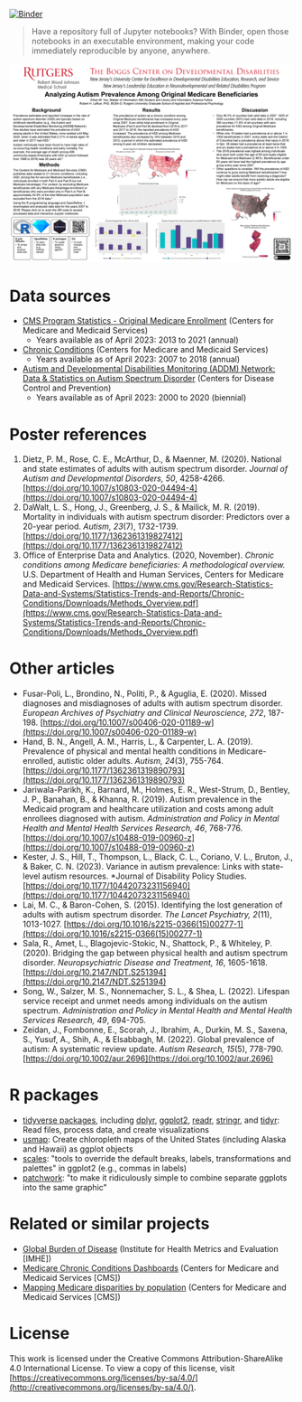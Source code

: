 [![Binder](https://mybinder.org/badge_logo.svg)](https://mybinder.org/v2/git/https%3A%2F%2Fcodeberg.org%2Fethan%2FNJLEND/HEAD)
> Have a repository full of Jupyter notebooks? With Binder, open those notebooks in an executable environment, making your code immediately reproducible by anyone, anywhere.

[![Poster](./Poster.png)](./Yoo%2C%20Ethan%20-%20NJLEND%20project%20poster.pdf)

# Data sources
* [CMS Program Statistics - Original Medicare Enrollment](https://data.cms.gov/summary-statistics-on-beneficiary-enrollment/medicare-and-medicaid-reports/cms-program-statistics-original-medicare-enrollment) (Centers for Medicare and Medicaid Services)
    * Years available as of April 2023: 2013 to 2021 (annual)
* [Chronic Conditions](https://www.cms.gov/Research-Statistics-Data-and-Systems/Statistics-Trends-and-Reports/Chronic-Conditions/CC_Main) (Centers for Medicare and Medicaid Services)
    * Years available as of April 2023: 2007 to 2018 (annual)
* [Autism and Developmental Disabilities Monitoring (ADDM) Network: Data & Statistics on Autism Spectrum Disorder](https://www.cdc.gov/ncbddd/autism/data.html) (Centers for Disease Control and Prevention)
    * Years available as of April 2023: 2000 to 2020 (biennial)

# Poster references
1. Dietz, P. M., Rose, C. E., McArthur, D., & Maenner, M. (2020). National and state estimates of adults with autism spectrum disorder. *Journal of Autism and Developmental Disorders, 50*, 4258-4266. [https://doi.org/10.1007/s10803-020-04494-4](https://doi.org/10.1007/s10803-020-04494-4)
2. DaWalt, L. S., Hong, J., Greenberg, J. S., & Mailick, M. R. (2019). Mortality in individuals with autism spectrum disorder: Predictors over a 20-year period. *Autism, 23*(7), 1732-1739. [https://doi.org/10.1177/1362361319827412](https://doi.org/10.1177/1362361319827412)
3. Office of Enterprise Data and Analytics. (2020, November). *Chronic conditions among Medicare beneficiaries: A methodological overview.* U.S. Department of Health and Human Services, Centers for Medicare and Medicaid Services. [https://www.cms.gov/Research-Statistics-Data-and-Systems/Statistics-Trends-and-Reports/Chronic-Conditions/Downloads/Methods_Overview.pdf](https://www.cms.gov/Research-Statistics-Data-and-Systems/Statistics-Trends-and-Reports/Chronic-Conditions/Downloads/Methods_Overview.pdf)

# Other articles
* Fusar-Poli, L., Brondino, N., Politi, P., & Aguglia, E. (2020). Missed diagnoses and misdiagnoses of adults with autism spectrum disorder. *European Archives of Psychiatry and Clinical Neuroscience, 272*, 187-198. [https://doi.org/10.1007/s00406-020-01189-w](https://doi.org/10.1007/s00406-020-01189-w)
* Hand, B. N., Angell, A. M., Harris, L., & Carpenter, L. A. (2019). Prevalence of physical and mental health conditions in Medicare-enrolled, autistic older adults. *Autism, 24*(3), 755-764. [https://doi.org/10.1177/1362361319890793](https://doi.org/10.1177/1362361319890793)
* Jariwala-Parikh, K., Barnard, M., Holmes, E. R., West-Strum, D., Bentley, J. P., Banahan, B., & Khanna, R. (2019). Autism prevalence in the Medicaid program and healthcare utilization and costs among adult enrollees diagnosed with autism. *Administration and Policy in Mental Health and Mental Health Services Research, 46*, 768-776. [https://doi.org/10.1007/s10488-019-00960-z](https://doi.org/10.1007/s10488-019-00960-z)
* Kester, J. S., Hill, T., Thompson, L., Black, C. L., Coriano, V. L., Bruton, J., & Baker, C. N. (2023). Variance in autism prevalence: Links with state-level autism resources. *Journal of Disability Policy Studies. [https://doi.org/10.1177/10442073231156940](https://doi.org/10.1177/10442073231156940)
* Lai, M. C., & Baron-Cohen, S. (2015). Identifying the lost generation of adults with autism spectrum disorder. *The Lancet Psychiatry, 2*(11), 1013-1027. [https://doi.org/10.1016/s2215-0366(15)00277-1](https://doi.org/10.1016/s2215-0366(15)00277-1)
* Sala, R., Amet, L., Blagojevic-Stokic, N., Shattock, P., & Whiteley, P. (2020). Bridging the gap between physical health and autism spectrum disorder. *Neuropsychiatric Disease and Treatment, 16*, 1605-1618. [https://doi.org/10.2147/NDT.S251394](https://doi.org/10.2147/NDT.S251394)
* Song, W., Salzer, M. S., Nonnemacher, S. L., & Shea, L. (2022). Lifespan service receipt and unmet needs among individuals on the autism spectrum. *Administration and Policy in Mental Health and Mental Health Services Research, 49*, 694-705.
* Zeidan, J., Fombonne, E., Scorah, J., Ibrahim, A., Durkin, M. S., Saxena, S., Yusuf, A., Shih, A., & Elsabbagh, M. (2022). Global prevalence of autism: A systematic review update. *Autism Research, 15*(5), 778-790. [https://doi.org/10.1002/aur.2696](https://doi.org/10.1002/aur.2696)

# R packages
* [tidyverse packages](https://www.tidyverse.org/), including [dplyr](https://dplyr.tidyverse.org/), [ggplot2](https://ggplot2.tidyverse.org/), [readr](https://readr.tidyverse.org/), [stringr](https://stringr.tidyverse.org/), and [tidyr](https://tidyr.tidyverse.org/): Read files, process data, and create visualizations
* [usmap](https://usmap.dev/): Create chloropleth maps of the United States (including Alaska and Hawaii) as ggplot objects
* [scales](https://scales.r-lib.org/): "tools to override the default breaks, labels, transformations and palettes" in ggplot2 (e.g., commas in labels)
* [patchwork](https://patchwork.data-imaginist.com/): "to make it ridiculously simple to combine separate ggplots into the same graphic"

# Related or similar projects
* [Global Burden of Disease](https://www.healthdata.org/results/gbd_summaries/2019/autism-spectrum-disorders-level-3-cause) (Institute for Health Metrics and Evaluation [IMHE])
* [Medicare Chronic Conditions Dashboards](https://www.cms.gov/Research-Statistics-Data-and-Systems/Statistics-Trends-and-Reports/Chronic-Conditions/CCDashboard) (Centers for Medicare and Medicaid Services [CMS])
* [Mapping Medicare disparities by population](https://data.cms.gov/tools/mapping-medicare-disparities-by-population) (Centers for Medicare and Medicaid Services [CMS])

# License
This work is licensed under the Creative Commons Attribution-ShareAlike 4.0 International License. To view a copy of this license, visit [https://creativecommons.org/licenses/by-sa/4.0/](http://creativecommons.org/licenses/by-sa/4.0/).
